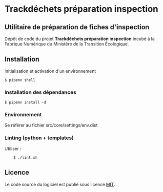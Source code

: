 # Trackdéchets préparation inspection

## Utilitaire de préparation de fiches d'inspection

Dépôt de code du projet **Trackdéchets préparation inspection** incubé à la Fabrique Numérique du Ministère de la
Transition Écologique.

## Installation

Initialisation et activation d'un environnement

```
$ pipenv shell
```

### Installation des dépendances

```
$ pipenv install -d
```

### Environnement

Se référer au fichier src/core/settings/env.dist

### Linting (python + templates)

Utiliser :

```
    $ ./lint.sh
```

## Licence

Le code source du logiciel est publié sous licence [MIT](https://fr.wikipedia.org/wiki/Licence_MIT).
